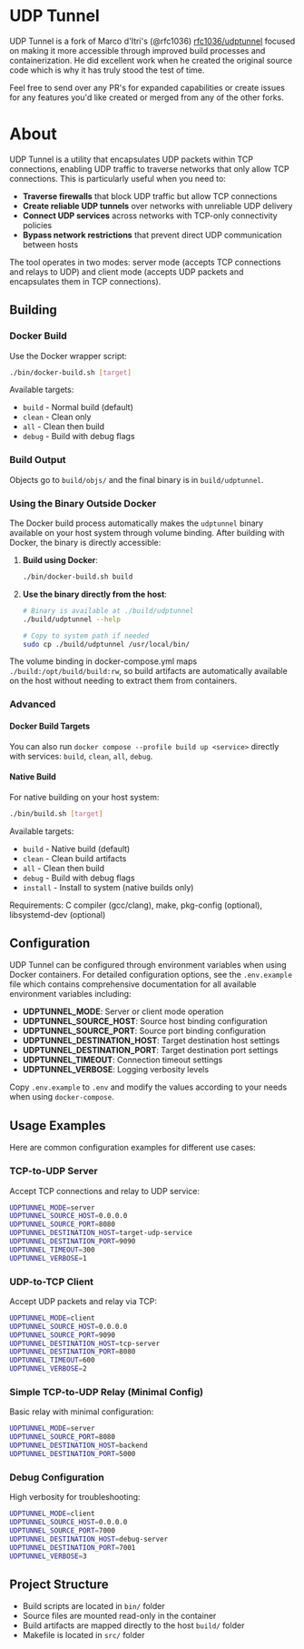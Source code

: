 # UDP Tunnel 

UDP Tunnel is a fork of Marco d'Itri's (@rfc1036) [rfc1036/udptunnel](https://github.com/rfc1036/udptunnel) focused on making it more accessible through improved build processes and containerization. He did excellent work when he created the original source code which is why it has truly stood the test of time.

Feel free to send over any PR's for expanded capabilities or create issues for any features you'd like created or merged from any of the other forks.

# About

UDP Tunnel is a utility that encapsulates UDP packets within TCP connections, enabling UDP traffic to traverse networks that only allow TCP connections. This is particularly useful when you need to:

- **Traverse firewalls** that block UDP traffic but allow TCP connections
- **Create reliable UDP tunnels** over networks with unreliable UDP delivery
- **Connect UDP services** across networks with TCP-only connectivity policies
- **Bypass network restrictions** that prevent direct UDP communication between hosts

The tool operates in two modes: server mode (accepts TCP connections and relays to UDP) and client mode (accepts UDP packets and encapsulates them in TCP connections).

## Building

### Docker Build

Use the Docker wrapper script:

```bash
./bin/docker-build.sh [target]
```

Available targets:
- `build` - Normal build (default)
- `clean` - Clean only
- `all` - Clean then build
- `debug` - Build with debug flags

### Build Output

Objects go to `build/objs/` and the final binary is in `build/udptunnel`.

### Using the Binary Outside Docker

The Docker build process automatically makes the `udptunnel` binary available on your host system through volume binding. After building with Docker, the binary is directly accessible:

1. **Build using Docker**:
   ```bash
   ./bin/docker-build.sh build
   ```

2. **Use the binary directly from the host**:
   ```bash
   # Binary is available at ./build/udptunnel
   ./build/udptunnel --help
   
   # Copy to system path if needed
   sudo cp ./build/udptunnel /usr/local/bin/
   ```

The volume binding in docker-compose.yml maps `./build:/opt/build/build:rw`, so build artifacts are automatically available on the host without needing to extract them from containers.

### Advanced 

#### Docker Build Targets 

You can also run `docker compose --profile build up <service>` directly with services: `build`, `clean`, `all`, `debug`.

#### Native Build

For native building on your host system:

```bash
./bin/build.sh [target]
```

Available targets:
- `build` - Native build (default)
- `clean` - Clean build artifacts
- `all` - Clean then build
- `debug` - Build with debug flags
- `install` - Install to system (native builds only)

Requirements: C compiler (gcc/clang), make, pkg-config (optional), libsystemd-dev (optional)

## Configuration

UDP Tunnel can be configured through environment variables when using Docker containers. For detailed configuration options, see the `.env.example` file which contains comprehensive documentation for all available environment variables including:

- **UDPTUNNEL_MODE**: Server or client mode operation
- **UDPTUNNEL_SOURCE_HOST**: Source host binding configuration
- **UDPTUNNEL_SOURCE_PORT**: Source port binding configuration  
- **UDPTUNNEL_DESTINATION_HOST**: Target destination host settings
- **UDPTUNNEL_DESTINATION_PORT**: Target destination port settings
- **UDPTUNNEL_TIMEOUT**: Connection timeout settings
- **UDPTUNNEL_VERBOSE**: Logging verbosity levels

Copy `.env.example` to `.env` and modify the values according to your needs when using `docker-compose`.

## Usage Examples

Here are common configuration examples for different use cases:

### TCP-to-UDP Server
Accept TCP connections and relay to UDP service:
```bash
UDPTUNNEL_MODE=server
UDPTUNNEL_SOURCE_HOST=0.0.0.0
UDPTUNNEL_SOURCE_PORT=8080
UDPTUNNEL_DESTINATION_HOST=target-udp-service
UDPTUNNEL_DESTINATION_PORT=9090
UDPTUNNEL_TIMEOUT=300
UDPTUNNEL_VERBOSE=1
```

### UDP-to-TCP Client
Accept UDP packets and relay via TCP:
```bash
UDPTUNNEL_MODE=client
UDPTUNNEL_SOURCE_HOST=0.0.0.0
UDPTUNNEL_SOURCE_PORT=9090
UDPTUNNEL_DESTINATION_HOST=tcp-server
UDPTUNNEL_DESTINATION_PORT=8080
UDPTUNNEL_TIMEOUT=600
UDPTUNNEL_VERBOSE=2
```

### Simple TCP-to-UDP Relay (Minimal Config)
Basic relay with minimal configuration:
```bash
UDPTUNNEL_MODE=server
UDPTUNNEL_SOURCE_PORT=8080
UDPTUNNEL_DESTINATION_HOST=backend
UDPTUNNEL_DESTINATION_PORT=5000
```

### Debug Configuration
High verbosity for troubleshooting:
```bash
UDPTUNNEL_MODE=client
UDPTUNNEL_SOURCE_HOST=0.0.0.0
UDPTUNNEL_SOURCE_PORT=7000
UDPTUNNEL_DESTINATION_HOST=debug-server
UDPTUNNEL_DESTINATION_PORT=7001
UDPTUNNEL_VERBOSE=3
```

## Project Structure

- Build scripts are located in `bin/` folder
- Source files are mounted read-only in the container
- Build artifacts are mapped directly to the host `build/` folder
- Makefile is located in `src/` folder